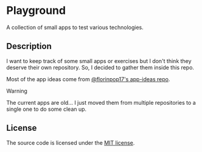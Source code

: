# Playground

A collection of small apps to test various technologies.

## Description

I want to keep track of some small apps or exercises but I don't think they deserve their own repository. So, I decided to gather them inside this repo.

Most of the app ideas come from [@florinpop17's app-ideas repo](https://github.com/florinpop17/app-ideas).

>[!WARNING]
>The current apps are old... I just moved them from multiple repositories to a single one to do some clean up.

## License

The source code is licensed under the [MIT license](./LICENSE).
